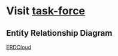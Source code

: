 # Visit [task-force](https://task-force.seheon.kr)

## Entity Relationship Diagram

[ERDCloud](https://www.erdcloud.com/d/rCMoQQ8jgthBaekv9)

